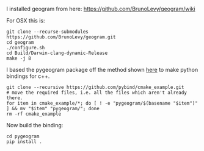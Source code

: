 
I installed geogram from here: https://github.com/BrunoLevy/geogram/wiki

For OSX this is:
```
git clone --recurse-submodules https://github.com/BrunoLevy/geogram.git
cd geogram
./configure.sh
cd Build/Darwin-clang-dynamic-Release
make -j 8
```

I based the pygeogram package off the method shown [here](https://github.com/pybind/cmake_example) to make python bindings for c++.
```
git clone --recursive https://github.com/pybind/cmake_example.git
# move the required files, i.e. all the files which aren't already there.
for item in cmake_example/*; do [ ! -e "pygeogram/$(basename "$item")" ] && mv "$item" "pygeogram/"; done
rm -rf cmake_example
```

Now build the binding:
```
cd pygeogram
pip install .
```